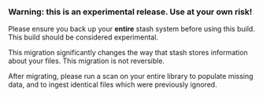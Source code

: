 ### **Warning:** this is an experimental release. Use at your own risk!

Please ensure you back up your **entire** stash system before using this build. This build should be considered experimental.

This migration significantly changes the way that stash stores information about your files. This migration is not reversible.

After migrating, please run a scan on your entire library to populate missing data, and to ingest identical files which were previously ignored.
